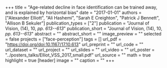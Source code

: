 +++
title = "Age-related decline in face identification can be trained away, and is explained by horizontal bias"
date = "2017-01-01"
authors = ["Alexander Elliott", "Ali Hashemi", "Sarah E Creighton", "Patrick J Bennett", "Allison B Sekuler"]
publication_types = ["2"]
publication = "Journal of Vision, (14), 10, _pp. 613--613_"
publication_short = "Journal of Vision, (14), 10, _pp. 613--613_"
abstract = ""
abstract_short = ""
image_preview = ""
selected = false
projects = ["face-perception"]
tags = []
url_pdf = "https://doi.org/doi:10.1167/17.10.613"
url_preprint = ""
url_code = ""
url_dataset = ""
url_project = ""
url_slides = ""
url_video = ""
url_poster = "../posters_talks/Elliot_VSS_2017_small.pdf"
url_source = ""
math = true
highlight = true
[header]
image = ""
caption = ""
+++
